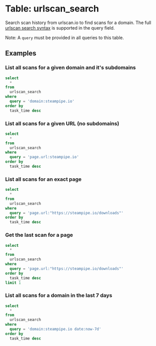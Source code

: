 # Table: urlscan_search

Search scan history from urlscan.io to find scans for a domain. The full [urlscan search syntax](https://urlscan.io/docs/search/) is supported in the query field.

Note: A `query` must be provided in all queries to this table.

## Examples

### List all scans for a given domain and it's subdomains

```sql
select
  *
from
  urlscan_search
where
  query = 'domain:steampipe.io'
order by
  task_time desc
```

### List all scans for a given URL (no subdomains)

```sql
select
  *
from
  urlscan_search
where
  query = 'page.url:steampipe.io'
order by
  task_time desc
```

### List all scans for an exact page

```sql
select
  *
from
  urlscan_search
where
  query = 'page.url:"https://steampipe.io/downloads"'
order by
  task_time desc
```

### Get the last scan for a page

```sql
select
  *
from
  urlscan_search
where
  query = 'page.url:"https://steampipe.io/downloads"'
order by
  task_time desc
limit 1
```

### List all scans for a domain in the last 7 days

```sql
select
  *
from
  urlscan_search
where
  query = 'domain:steampipe.io date:now-7d'
order by
  task_time desc
```
